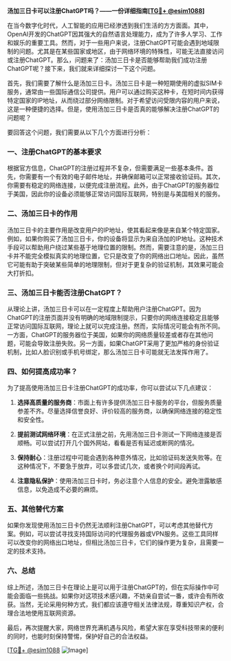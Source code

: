 **汤加三日卡可以注册ChatGPT吗？——一份详细指南[[TG💪+ @esim1088](https://t.me/s/esim1088)]**

在当今数字化时代，人工智能的应用已经渗透到我们生活的方方面面。其中，OpenAI开发的ChatGPT因其强大的自然语言处理能力，成为了许多人学习、工作和娱乐的重要工具。然而，对于一些用户来说，注册ChatGPT可能会遇到地域限制的问题。尤其是在某些国家或地区，由于网络环境的特殊性，可能无法直接访问或注册ChatGPT。那么，问题来了：汤加三日卡是否能够帮助我们成功注册ChatGPT呢？接下来，我们就来详细探讨一下这个问题。

首先，我们需要了解什么是汤加三日卡。汤加三日卡是一种短期使用的虚拟SIM卡服务，通常由一些国际通信公司提供。用户可以通过购买这种卡，在短时间内获得特定国家的IP地址，从而绕过部分网络限制。对于希望访问受限内容的用户来说，这是一种便捷的选择。但是，使用汤加三日卡是否真的能够解决注册ChatGPT的问题呢？

要回答这个问题，我们需要从以下几个方面进行分析：

### 一、注册ChatGPT的基本要求

根据官方信息，ChatGPT的注册过程并不复杂，但需要满足一些基本条件。首先，你需要有一个有效的电子邮件地址，并确保邮箱可以正常接收验证码。其次，你需要有稳定的网络连接，以便完成注册流程。此外，由于ChatGPT的服务器位于美国，因此你的设备必须能够正常访问国际互联网，特别是与美国相关的服务。

### 二、汤加三日卡的作用

汤加三日卡的主要作用是改变用户的IP地址，使其看起来像是来自某个特定国家。例如，如果你购买了汤加三日卡，你的设备将显示为来自汤加的IP地址。这种技术手段可以帮助用户绕过某些基于地理位置的限制。然而，需要注意的是，汤加三日卡并不能完全模拟真实的地理位置，它只是改变了你的网络出口地址。因此，虽然它可能有助于突破某些简单的地理限制，但对于更复杂的验证机制，其效果可能会大打折扣。

### 三、汤加三日卡能否注册ChatGPT？

从理论上讲，汤加三日卡可以在一定程度上帮助用户注册ChatGPT。因为ChatGPT的注册页面并没有明确的地域限制提示，只要你的网络连接稳定且能够正常访问国际互联网，理论上就可以完成注册。然而，实际情况可能会有所不同。一方面，ChatGPT的服务器位于美国，如果你的网络质量较差或者存在其他问题，可能会导致注册失败。另一方面，如果ChatGPT采用了更加严格的身份验证机制，比如人脸识别或手机号绑定，那么汤加三日卡可能就无法发挥作用了。

### 四、如何提高成功率？

为了提高使用汤加三日卡注册ChatGPT的成功率，你可以尝试以下几点建议：

1. **选择高质量的服务商**：市面上有许多提供汤加三日卡服务的平台，但服务质量参差不齐。尽量选择信誉良好、评价较高的服务商，以确保网络连接的稳定性和安全性。
   
2. **提前测试网络环境**：在正式注册之前，先用汤加三日卡测试一下网络连接是否顺畅。可以尝试打开几个国外网站，看看是否有延迟或断网的情况。

3. **保持耐心**：注册过程中可能会遇到各种意外情况，比如验证码发送失败等。在这种情况下，不要急于放弃，可以多尝试几次，或者换个时间段再试。

4. **注意隐私保护**：使用汤加三日卡时，务必注意个人信息的安全。避免泄露敏感信息，以免造成不必要的麻烦。

### 五、其他替代方案

如果你发现使用汤加三日卡仍然无法顺利注册ChatGPT，可以考虑其他替代方案。例如，可以尝试寻找支持国际访问的代理服务器或VPN服务。这些工具同样可以改变你的网络出口地址，但相比汤加三日卡，它们的操作更为复杂，且需要一定的技术支持。

### 六、总结

综上所述，汤加三日卡在理论上是可以用于注册ChatGPT的，但在实际操作中可能会面临一些挑战。如果你对这项技术感兴趣，不妨亲自尝试一番，或许会有所收获。当然，无论采用何种方式，我们都应该遵守相关法律法规，尊重知识产权，合理合法地使用互联网资源。

最后，再次提醒大家，网络世界充满机遇与风险，希望大家在享受科技带来的便利的同时，也能时刻保持警惕，保护好自己的合法权益。

[[TG💪+ @esim1088](https://t.me/s/esim1088) ![Image](https://i.postimg.cc/4NQfJmqS/Snipaste-2025-05-13-00-14-12.png)]